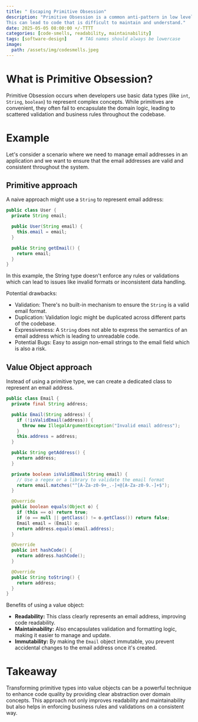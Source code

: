 ```yaml
---
title: " Escaping Primitive Obsession"
description: "Primitive Obsession is a common anti-pattern in low level software design where primitive data types are used excessively instead of creating custom types that better represent the domain. 
This can lead to code that is difficult to maintain and understand."
date: 2025-05-05 08:00:00 +/-TTTT
categories: [code-smells, readability, maintainability]
tags: [software-design]     # TAG names should always be lowercase
image:
  path: /assets/img/codesmells.jpeg
---
```


# What is Primitive Obsession?

Primitive Obsession occurs when developers use basic data types (like `int`, `String`, `boolean`) to represent complex concepts. 
While primitives are convenient, they often fail to encapsulate the domain logic, leading to scattered validation and business rules throughout the codebase.

# Example

Let's consider a scenario where we need to manage email addresses in an application 
and we want to ensure that the email addresses are valid and consistent throughout the system.

## Primitive approach
A naive approach might use a `String` to represent email address:

```java
public class User {
  private String email;

  public User(String email) {
    this.email = email;
  }

  public String getEmail() {
    return email;
  }
}
```
In this example, the String type doesn't enforce any rules or validations which can lead to issues like invalid formats or inconsistent data handling.

Potential drawbacks:
- Validation: There's no built-in mechanism to ensure the `String` is a valid email format.
- Duplication: Validation logic might be duplicated across different parts of the codebase.
- Expressiveness: A `String` does not able to express the semantics of an email address which is leading to unreadable code.
- Potential Bugs: Easy to assign non-email strings to the email field which is also a risk.

## Value Object approach

Instead of using a primitive type, we can create a dedicated class to represent an email address.

```java
public class Email {
  private final String address;

  public Email(String address) {
    if (!isValidEmail(address)) {
      throw new IllegalArgumentException("Invalid email address");
    }
    this.address = address;
  }

  public String getAddress() {
    return address;
  }

  private boolean isValidEmail(String email) {
    // Use a regex or a library to validate the email format
    return email.matches("^[A-Za-z0-9+_.-]+@[A-Za-z0-9.-]+$");
  }

  @Override
  public boolean equals(Object o) {
    if (this == o) return true;
    if (o == null || getClass() != o.getClass()) return false;
    Email email = (Email) o;
    return address.equals(email.address);
  }

  @Override
  public int hashCode() {
    return address.hashCode();
  }

  @Override
  public String toString() {
    return address;
  }
}

```

Benefits of using a value object:
- **Readability:** This class clearly represents an email address, improving code readability.
- **Maintainability:** Also encapsulates validation and formatting logic, making it easier to manage and update.
- **Immutability:** By making the `Email` object immutable, you prevent accidental changes to the email address once it's created.

# Takeaway
Transforming primitive types into value objects can be a powerful technique to enhance code quality by providing clear abstraction over domain concepts.
This approach not only improves readability and maintainability but also helps in enforcing business rules and validations on a consistent way.
